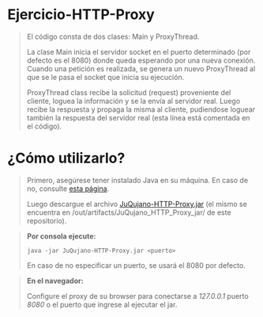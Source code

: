 # Ejercicio-HTTP-Proxy
>
>El código consta de dos clases: Main y ProxyThread.
>
>La clase Main inicia el servidor socket en el puerto determinado (por defecto es el 8080) donde queda esperando por una nueva conexión. Cuando una petición es realizada, se genera un nuevo ProxyThread al que se le pasa el socket que inicia su ejecución.
>
>ProxyThread class recibe la solicitud (request) proveniente del cliente, loguea la información y se la envía al servidor real. Luego recibe la respuesta y propaga la misma al cliente, pudiendose loguear también la respuesta del servidor real (esta línea está comentada en el código).

# ¿Cómo utilizarlo?
>Primero, asegúrese tener instalado Java en su máquina. 
>En caso de no, consulte [esta página](https://www.java.com/es/download/).
>
>Luego descargue el archivo [JuQujano-HTTP-Proxy.jar](https://github.com/juquijano/Ejercicio-HTTP-Proxy/raw/master/out/artifacts/JuQujano_HTTP_Proxy_jar/JuQujano-HTTP-Proxy.jar) (el mismo se encuentra en /out/artifacts/JuQujano_HTTP_Proxy_jar/ de este repositorio).

>**Por consola ejecute:**
>
>`java -jar JuQujano-HTTP-Proxy.jar <puerto>`
>
>En caso de no especificar un puerto, se usará el 8080 por defecto.

>**En el navegador:**
>
>Configure el proxy de su browser para conectarse a *127.0.0.1* puerto *8080* o el puerto que ingrese al ejecutar el jar.
